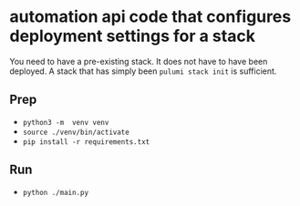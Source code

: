 # automation api code that configures deployment settings for a stack

You need to have a pre-existing stack. 
It does not have to have been deployed.
A stack that has simply been `pulumi stack init` is sufficient.

## Prep
- `python3 -m  venv venv`
- `source ./venv/bin/activate`
- `pip install -r requirements.txt`

## Run
- `python ./main.py`
